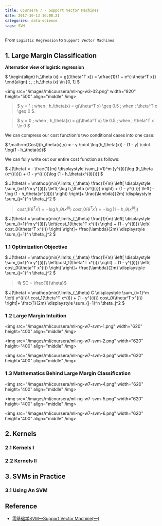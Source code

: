 ```yaml
---
title: Coursera 7 - Support Vector Machines
date: 2017-10-13 16:08:21
categories: data-science
tags: SVM
---
```


From `Logistic Regression` to `Support Vector Machines`

<!-- more -->

## 1. Large Margin Classification

**Alternation view of logistic regression**

$ \begin{align} h\_\theta (x) = g({\theta^T x}) = \dfrac{1}{1 + e^{-\theta^T x}} \end{align}  \; , \; h\_\theta (x) \in [0, 1] $ 

<img src="/images/ml/coursera/ml-ng-w3-02.png" width="820" height="500" align="middle" /img>

> $ y = 1 \; when \; h_\theta(x) = g(\theta^T x) \geq 0.5 \; when \; \theta^T x \geq 0 $.   

> $ y = 0 \; when \; h_\theta(x) = g(\theta^T x) \le 0.5 \; when \; \theta^T x \le 0 $ 

We can compress our cost function's two conditional cases into one case:

$ \mathrm{Cost}(h\_\theta(x),y) = - y \cdot \log(h\_\theta(x)) - (1 - y) \cdot \log(1 - h\_\theta(x))$

We can fully write out our entire cost function as follows:

$
J(\theta) = - \frac{1}{m} \displaystyle \sum\_{i=1}^m [y^{(i)}\log (h\_\theta (x^{(i)})) + (1 - y^{(i)})\log (1 - h\_\theta(x^{(i)}))]
$

$
J(\theta) = \mathop{min}\limits\_{\_\theta} \frac{1}{m} \left[ \displaystyle \sum\_{i=1}^m y^{(i)}\ \left(-\log h\_\theta (x^{(i)}) \right) + (1 - y^{(i)}) \left( - \log (1 - h\_\theta(x^{(i)})) \right) \right]+ \frac{\lambda}{2m} \displaystyle \sum\_{j=1}^n \theta\_j^2
$

> $cost\_1(\theta^T x^{i}) = -\log h\_\theta (x^{(i)})$
> $cost\_0(\theta^T x^{i}) = - \log (1 - h\_\theta(x^{(i)}))$

$
J(\theta) = \mathop{min}\limits\_{\_\theta} \frac{1}{m} \left[ \displaystyle \sum\_{i=1}^m y^{(i)}\ \left(cost\_1(\theta^T x^{i}) \right) + (1 - y^{(i)}) \left( cost\_0(\theta^T x^{i}) \right) \right]+ \frac{\lambda}{2m} \displaystyle \sum\_{j=1}^n \theta\_j^2
$

### 1.1 Optimization Objective

$
J(\theta) = \mathop{min}\limits\_{\_\theta} \frac{1}{m} \left[ \displaystyle \sum\_{i=1}^m y^{(i)}\ \left(cost\_1(\theta^T x^{i}) \right) + (1 - y^{(i)}) \left( cost\_0(\theta^T x^{i}) \right) \right]+ \frac{\lambda}{2m} \displaystyle \sum\_{j=1}^n \theta\_j^2
$

> 令 $C = \frac{1}{\theta}$ 

$
J(\theta) = \mathop{min}\limits\_{\_\theta} C \displaystyle \sum\_{i=1}^m \left[  y^{(i)}\ cost\_1(\theta^T x^{i}) + (1 - y^{(i)}) cost\_0(\theta^T x^{i}) \right]+ \frac{1}{2m} \displaystyle \sum\_{j=1}^n \theta\_j^2
$

### 1.2 Large Margin Intuition

<img src="/images/ml/coursera/ml-ng-w7-svm-1.png" width="620" height="400" align="middle" /img>

<img src="/images/ml/coursera/ml-ng-w7-svm-2.png" width="620" height="400" align="middle" /img>

<img src="/images/ml/coursera/ml-ng-w7-svm-3.png" width="620" height="400" align="middle" /img>


### 1.3 Mathematics Behind Large Margin Classification

<img src="/images/ml/coursera/ml-ng-w7-svm-4.png" width="620" height="400" align="middle" /img>

<img src="/images/ml/coursera/ml-ng-w7-svm-5.png" width="620" height="400" align="middle" /img>

<img src="/images/ml/coursera/ml-ng-w7-svm-6.png" width="620" height="400" align="middle" /img>

## 2. Kernels

### 2.1 Kernels I

### 2.2 Kernels II

## 3. SVMs in Practice

### 3.1 Using An SVM

## Reference

- [零基础学SVM—Support Vector Machine(一)][z1]

[z1]: https://zhuanlan.zhihu.com/p/24638007

[0]: /images/ml/coursera/ml-ng-w7-svm-0.png
[0]: /images/ml/coursera/ml-ng-w3-02.png
[1]: /images/ml/coursera/ml-ng-w7-svm-1.png
[2]: /images/ml/coursera/ml-ng-w7-svm-2.png
[3]: /images/ml/coursera/ml-ng-w7-svm-3.png
[4]: /images/ml/coursera/ml-ng-w7-svm-4.png
[5]: /images/ml/coursera/ml-ng-w7-svm-5.png
[6]: /images/ml/coursera/ml-ng-w7-svm-6.png

